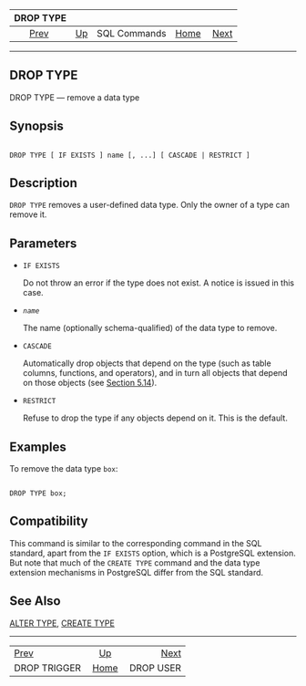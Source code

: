 

|                   DROP TYPE                  |                                        |              |                                                       |                                        |
| :------------------------------------------: | :------------------------------------- | :----------: | ----------------------------------------------------: | -------------------------------------: |
| [Prev](sql-droptrigger.html "DROP TRIGGER")  | [Up](sql-commands.html "SQL Commands") | SQL Commands | [Home](index.html "PostgreSQL 17devel Documentation") |  [Next](sql-dropuser.html "DROP USER") |

***

## DROP TYPE

DROP TYPE — remove a data type

## Synopsis

```

DROP TYPE [ IF EXISTS ] name [, ...] [ CASCADE | RESTRICT ]
```

## Description

`DROP TYPE` removes a user-defined data type. Only the owner of a type can remove it.

## Parameters

* `IF EXISTS`

    Do not throw an error if the type does not exist. A notice is issued in this case.

* *`name`*

    The name (optionally schema-qualified) of the data type to remove.

* `CASCADE`

    Automatically drop objects that depend on the type (such as table columns, functions, and operators), and in turn all objects that depend on those objects (see [Section 5.14](ddl-depend.html "5.14. Dependency Tracking")).

* `RESTRICT`

    Refuse to drop the type if any objects depend on it. This is the default.

## Examples

To remove the data type `box`:

```

DROP TYPE box;
```

## Compatibility

This command is similar to the corresponding command in the SQL standard, apart from the `IF EXISTS` option, which is a PostgreSQL extension. But note that much of the `CREATE TYPE` command and the data type extension mechanisms in PostgreSQL differ from the SQL standard.

## See Also

[ALTER TYPE](sql-altertype.html "ALTER TYPE"), [CREATE TYPE](sql-createtype.html "CREATE TYPE")

***

|                                              |                                                       |                                        |
| :------------------------------------------- | :---------------------------------------------------: | -------------------------------------: |
| [Prev](sql-droptrigger.html "DROP TRIGGER")  |         [Up](sql-commands.html "SQL Commands")        |  [Next](sql-dropuser.html "DROP USER") |
| DROP TRIGGER                                 | [Home](index.html "PostgreSQL 17devel Documentation") |                              DROP USER |
